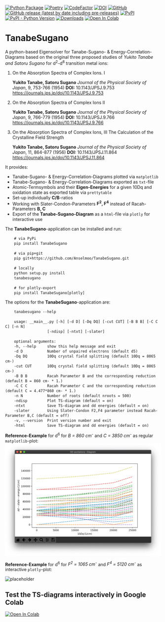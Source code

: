 [![Python Package](https://github.com/Anselmoo/TanabeSugano/actions/workflows/python-package.yml/badge.svg)](https://github.com/Anselmoo/TanabeSugano/actions/workflows/python-package.yml)
[![Poetry](https://img.shields.io/endpoint?url=https://python-poetry.org/badge/v0.json)](https://python-poetry.org/)
[![CodeFactor](https://www.codefactor.io/repository/github/anselmoo/tanabesugano/badge)](https://www.codefactor.io/repository/github/anselmoo/tanabesugano)
[![DOI](https://zenodo.org/badge/206847682.svg)](https://zenodo.org/badge/latestdoi/206847682)
[![GitHub](https://img.shields.io/github/license/Anselmoo/TanabeSugano)](https://github.com/Anselmoo/TanabeSugano/blob/master/LICENSE)
[![GitHub release (latest by date including pre-releases)](https://img.shields.io/github/v/release/Anselmoo/TanabeSugano?include_prereleases)](https://github.com/Anselmoo/TanabeSugano/releases)
[![PyPI](https://img.shields.io/pypi/v/TanabeSugano?logo=Pypi&logoColor=yellow)](https://pypi.org/project/TanabeSugano/)
[![PyPI - Python Version](https://img.shields.io/pypi/pyversions/TanabeSugano?logo=Python&logoColor=yellow)](https://pypi.org/project/TanabeSugano/)
[![Downloads](https://static.pepy.tech/badge/tanabesugano)](https://pepy.tech/project/tanabesugano)
[![Open In Colab](https://colab.research.google.com/assets/colab-badge.svg)](https://colab.research.google.com/github/Anselmoo/TanabeSugano/blob/master/Tanabe_Sugano.ipynb)


# TanabeSugano
A python-based Eigensolver for Tanabe-Sugano- & Energy-Correlation-Diagrams based on the original three proposed studies of *Yukito Tanabe and Satoru Sugano* for d<sup>2</sup>-d<sup>8</sup> transition metal ions:

1. On the Absorption Spectra of Complex Ions. I

    **Yukito Tanabe, Satoru Sugano**
    *Journal of the Physical Society of Japan*, 9, 753-766 (1954)
    **DOI:** 10.1143/JPSJ.9.753
    https://journals.jps.jp/doi/10.1143/JPSJ.9.753

2. On the Absorption Spectra of Complex Ions II

    **Yukito Tanabe, Satoru Sugano**
    *Journal of the Physical Society of Japan*, 9, 766-779 (1954)
    **DOI:** 10.1143/JPSJ.9.766
    https://journals.jps.jp/doi/10.1143/JPSJ.9.766

3. On the Absorption Spectra of Complex Ions, III The Calculation of the Crystalline Field Strength

    **Yukito Tanabe, Satoru Sugano**
    *Journal of the Physical Society of Japan*, 11, 864-877 (1956)
    **DOI:** 10.1143/JPSJ.11.864
    https://journals.jps.jp/doi/10.1143/JPSJ.11.864

It provides:

- Tanabe-Sugano- & Energy-Correlation-Diagrams plotted via `matplotlib`
- Tanabe-Sugano- & Energy-Correlation-Diagrams exported as `txt`-file
- Atomic-Termsymbols and their **Eigen-Energies** for a given 10Dq and oxidation state as exported table via `prettytable`
- Set-up individually **C/B**-ratios
- Working with Slater-Condon-Parameters **F<sup>2</sup>, F<sup>4</sup>** instead of Racah-Parameters **B, C**
- Export of the **Tanabe-Sugano-Diagram** as a `html`-file via `plotly` for interactive use

The **TanabeSugano**-application can be installed and run:

```console
    # via PyPi
    pip install TanabeSugano

    # via pip+git
    pip git+https://github.com/Anselmoo/TanabeSugano.git

    # locally
    python setup.py install
    tanabesugano

    # for plotly-export
    pip install TanabeSugano[plotly]
```


The options for the **TanabeSugano**-application are:

```console
    tanabesugano --help

    usage: __main__.py [-h] [-d D] [-Dq DQ] [-cut CUT] [-B B B] [-C C C] [-n N]
                   [-ndisp] [-ntxt] [-slater]

    optional arguments:
    -h, --help     show this help message and exit
    -d D           Number of unpaired electrons (default d5)
    -Dq DQ         10Dq crystal field splitting (default 10Dq = 8065 cm-)
    -cut CUT       10Dq crystal field splitting (default 10Dq = 8065 cm-)
    -B B B         Racah Parameter B and the corresponding reduction (default B = 860 cm- * 1.)
    -C C C         Racah Parameter C and the corresponding reduction (default C = 4.477*860 cm- * 1.)
    -n N           Number of roots (default nroots = 500)
    -ndisp         Plot TS-diagram (default = on)
    -ntxt          Save TS-diagram and dd energies (default = on)
    -slater        Using Slater-Condon F2,F4 parameter instead Racah-Parameter B,C (default = off)
    -v, --version  Print version number and exit
    -html          Save TS-diagram and dd energies (default = on)
```

**Reference-Example** for d<sup>6</sup> for *B = 860 cm<sup>-</sup>* and *C = 3850 cm<sup>-</sup>* as regular `matplotlib`-plot:
![placeholder](https://github.com/Anselmoo/TanabeSugano/blob/master/examples/dd-diagram_for_d6.png?raw=true)


**Reference-Example** for d<sup>6</sup> for *F<sup>2</sup> = 1065 cm<sup>-</sup>* and *F<sup>4</sup> = 5120 cm<sup>-</sup>* as interactive `plotly`-plot:

![placeholder](https://github.com/Anselmoo/TanabeSugano/blob/master/examples/d6_ts_interactive.gif?raw=true)

## Test the TS-diagrams interactively in Google Colab

[![Open In Colab](https://colab.research.google.com/assets/colab-badge.svg)](https://colab.research.google.com/github/Anselmoo/TanabeSugano/blob/master/Tanabe_Sugano.ipynb)
